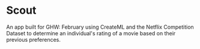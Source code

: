 # Scout
An app built for GHW: February using CreateML and the Netflix Competition Dataset to determine an individual's rating of a movie based on their previous preferences. 
